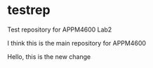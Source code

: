 # testrep
Test repository for APPM4600 Lab2

I think this is the main repository for APPM4600



Hello, this is the new change